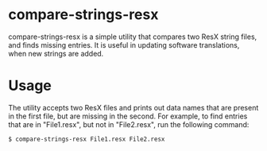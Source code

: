 # compare-strings-resx
compare-strings-resx is a simple utility that compares two ResX string files, and finds missing entries. It is useful in updating software translations, when new strings are added.

# Usage
The utility accepts two ResX files and prints out data names that are present in the first file, but are missing in the second. For example, to find entries that are in "File1.resx", but not in "File2.resx", run the following command:
```sh
$ compare-strings-resx File1.resx File2.resx
```
